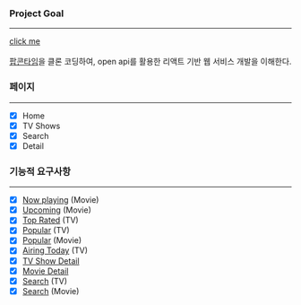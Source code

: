 ### Project Goal

---
[click me](https://cellenar26.github.io/popcorn-clone/#/)<br /><br />
[팝콘타임](https://popcorntime-online.ch)을 클론 코딩하여, open api를 활용한 리액트 기반 웹 서비스 개발을 이해한다.

### 페이지

---

- [x] Home
- [x] TV Shows
- [x] Search
- [x] Detail

### 기능적 요구사항

---

- [x] [Now playing](https://developers.themoviedb.org/3/movies/get-now-playing) (Movie)
- [x] [Upcoming](https://developers.themoviedb.org/3/movies/get-upcoming) (Movie)
- [x] [Top Rated](https://developers.themoviedb.org/3/tv/get-top-rated-tv) (TV)
- [x] [Popular](https://developers.themoviedb.org/3/tv/get-popular-tv-shows) (TV)
- [x] [Popular](https://developers.themoviedb.org/3/movies/get-popular-movies) (Movie)
- [x] [Airing Today](https://developers.themoviedb.org/3/tv/get-tv-airing-today) (TV)
- [x] [TV Show Detail](https://developers.themoviedb.org/3/tv/get-tv-details)
- [x] [Movie Detail](https://developers.themoviedb.org/3/movies/get-movie-details)
- [x] [Search](https://developers.themoviedb.org/3/search/search-tv-shows) (TV)
- [x] [Search](https://developers.themoviedb.org/3/search/search-movies) (Movie)
